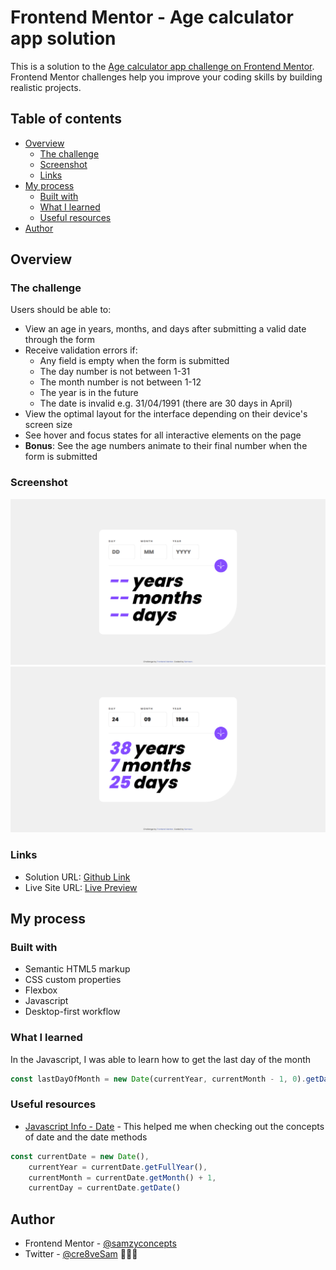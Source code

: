 # Frontend Mentor - Age calculator app solution

This is a solution to the [Age calculator app challenge on Frontend Mentor](https://www.frontendmentor.io/challenges/age-calculator-app-dF9DFFpj-Q). Frontend Mentor challenges help you improve your coding skills by building realistic projects.

## Table of contents

-   [Overview](#overview)
    -   [The challenge](#the-challenge)
    -   [Screenshot](#screenshot)
    -   [Links](#links)
-   [My process](#my-process)
    -   [Built with](#built-with)
    -   [What I learned](#what-i-learned)
    -   [Useful resources](#useful-resources)
-   [Author](#author)

## Overview

### The challenge

Users should be able to:

-   View an age in years, months, and days after submitting a valid date through the form
-   Receive validation errors if:
    -   Any field is empty when the form is submitted
    -   The day number is not between 1-31
    -   The month number is not between 1-12
    -   The year is in the future
    -   The date is invalid e.g. 31/04/1991 (there are 30 days in April)
-   View the optimal layout for the interface depending on their device's screen size
-   See hover and focus states for all interactive elements on the page
-   **Bonus**: See the age numbers animate to their final number when the form is submitted

### Screenshot

![Solution screenshot](./assets/solution-screenshot.png)
![Solution with value screenshot](./assets/solution-value-screenshot.png)

### Links

-   Solution URL: [Github Link](https://github.com/samzyconcepts/age-calculator-app)
-   Live Site URL: [Live Preview](https://samzyconcepts.github.io/age-calculator-app/)

## My process

### Built with

-   Semantic HTML5 markup
-   CSS custom properties
-   Flexbox
-   Javascript
-   Desktop-first workflow

### What I learned

In the Javascript, I was able to learn how to get the last day of the month

```js
const lastDayOfMonth = new Date(currentYear, currentMonth - 1, 0).getDate()
```

### Useful resources

-   [Javascript Info - Date](https://www.javascript.info/date) - This helped me when checking out the concepts of date and the date methods

```js
const currentDate = new Date(),
	currentYear = currentDate.getFullYear(),
	currentMonth = currentDate.getMonth() + 1,
	currentDay = currentDate.getDate()
```

## Author

-   Frontend Mentor - [@samzyconcepts](https://www.frontendmentor.io/profile/samzyconcepts)
-   Twitter - [@cre8veSam](https://www.twitter.com/cre8veSam) 🚀🚀🚀